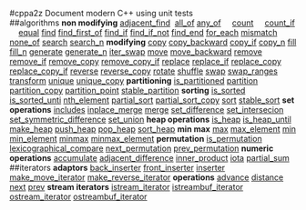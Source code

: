#cppa2z
Document modern C++ using unit tests   
##algorithms
**non modifying** [adjacent_find](./algorithms/non_modifying_sequence.t.cpp#L10)&nbsp;&nbsp;[all_of](./algorithms/non_modifying_sequence.t.cpp#L48) [any_of](./algorithms/non_modifying_sequence.t.cpp#L60) &nbsp; &nbsp; [count](./algorithms/non_modifying_sequence.t.cpp#L72) &nbsp; &nbsp; [count_if](./algorithms/non_modifying_sequence.t.cpp#L82) &nbsp; &nbsp; [equal](./algorithms/non_modifying_sequence.t.cpp#L94) [find](./algorithms/non_modifying_sequence.t.cpp#L144) [find_first_of](./algorithms/non_modifying_sequence.t.cpp#L159) [find_if](./algorithms/non_modifying_sequence.t.cpp#L200) [find_if_not](./algorithms/non_modifying_sequence.t.cpp#L217) [find_end](./algorithms/non_modifying_sequence.t.cpp#L234) [for_each](./algorithms/non_modifying_sequence.t.cpp#L270) [mismatch](./algorithms/non_modifying_sequence.t.cpp#L295) [none_of](./algorithms/non_modifying_sequence.t.cpp#L341) [search](./algorithms/non_modifying_sequence.t.cpp#L353) [search_n](./algorithms/non_modifying_sequence.t.cpp#L394) **modifying** [copy](./algorithms/modifying_sequence.t.cpp#L10) [copy_backward](./algorithms/modifying_sequence.t.cpp#L61) [copy_if](./algorithms/modifying_sequence.t.cpp#L74) [copy_n](./algorithms/modifying_sequence.t.cpp#L90) [fill](./algorithms/modifying_sequence.t.cpp#L103) [fill_n](./algorithms/modifying_sequence.t.cpp#L116) [generate](./algorithms/modifying_sequence.t.cpp#L131) [generate_n](./algorithms/modifying_sequence.t.cpp#L147) [iter_swap](./algorithms/modifying_sequence.t.cpp#L163) [move](./algorithms/modifying_sequence.t.cpp#L187) [move_backward](./algorithms/modifying_sequence.t.cpp#L203) [remove](./algorithms/modifying_sequence.t.cpp#L218) [remove_if](./algorithms/modifying_sequence.t.cpp#L232) [remove_copy](./algorithms/modifying_sequence.t.cpp#L248) [remove_copy_if](./algorithms/modifying_sequence.t.cpp#L262) [replace](./algorithms/modifying_sequence.t.cpp#L278) [replace_if](./algorithms/modifying_sequence.t.cpp#L291) [replace_copy](./algorithms/modifying_sequence.t.cpp#L306) [replace_copy_if](./algorithms/modifying_sequence.t.cpp#L326) [reverse](./algorithms/modifying_sequence.t.cpp#L348) [reverse_copy](./algorithms/modifying_sequence.t.cpp#L361) [rotate](./algorithms/modifying_sequence.t.cpp#L375) [shuffle](./algorithms/modifying_sequence.t.cpp#L415) [swap](./algorithms/modifying_sequence.t.cpp#L432) [swap_ranges](./algorithms/modifying_sequence.t.cpp#L456) [transform](./algorithms/modifying_sequence.t.cpp#L473) [unique](./algorithms/modifying_sequence.t.cpp#L514) [unique_copy](./algorithms/modifying_sequence.t.cpp#L542) **partitioning** [is_partitioned](./algorithms/partitioning.t.cpp#L6) [partition](./algorithms/partitioning.t.cpp#L26) [partition_copy](./algorithms/partitioning.t.cpp#L63) [partition_point](./algorithms/partitioning.t.cpp#L89) [stable_partition](./algorithms/partitioning.t.cpp#L128) **sorting** [is_sorted](./algorithms/sorting.t.cpp#L8) [is_sorted_unti](./algorithms/sorting.t.cpp#L30) [nth_element](./algorithms/sorting.t.cpp#L68) [partial_sort](./algorithms/sorting.t.cpp#L106) [partial_sort_copy](./algorithms/sorting.t.cpp#L132) [sort](./algorithms/sorting.t.cpp#L170) [stable_sort](./algorithms/sorting.t.cpp#L202) **set operations** [includes](./algorithms/set_operations.t.cpp#L7) [inplace_merge](./algorithms/set_operations.t.cpp#L40) [merge](./algorithms/set_operations.t.cpp#L75) [set_difference](./algorithms/set_operations.t.cpp#L114) [set_intersecion](./algorithms/set_operations.t.cpp#L154) [set_symmetric_difference](./algorithms/set_operations.t.cpp#L194) [set_union](./algorithms/set_operations.t.cpp#L235) **heap operations** [is_heap](./algorithms/heap.t.cpp#L7) [is_heap_until](./algorithms/heap.t.cpp#L51) [make_heap](./algorithms/heap.t.cpp#L141) [push_heap](./algorithms/heap.t.cpp#L159) [pop_heap](./algorithms/heap.t.cpp#L182) [sort_heap](./algorithms/heap.t.cpp#L225) **min max** [max](./algorithms/min_max.t.cpp#L8) [max_element](./algorithms/min_max.t.cpp#L64) [min](./algorithms/min_max.t.cpp#L86) [min_element](./algorithms/min_max.t.cpp#L142) [minmax](./algorithms/min_max.t.cpp#L164) [minmax_element](./algorithms/min_max.t.cpp#L226) **permutation** [is_permutation](./algorithms/permutation.t.cpp#L8) [lexicographical_compare](./algorithms/permutation.t.cpp#L75) [next_permutation](./algorithms/permutation.t.cpp#L138) [prev_permutation](./algorithms/permutation.t.cpp#L201) **numeric operations** [accumulate](./algorithms/numeric_operations.t.cpp#L9) [adjacent_difference](./algorithms/numeric_operations.t.cpp#L31) [inner_product](./algorithms/numeric_operations.t.cpp#L58) [iota](./algorithms/numeric_operations.t.cpp#L101) [partial_sum](./algorithms/numeric_operations.t.cpp#L116)   
##iterators
**adaptors** [back_inserter](./iterators/iterator_adaptors.t.cpp#L18) [front_inserter](./iterators/iterator_adaptors.t.cpp#L47) [inserter](./iterators/iterator_adaptors.t.cpp#L76) [make_move_iterator](./iterators/iterator_adaptors.t.cpp#L117) [make_reverse_iterator](./iterators/iterator_adaptors.t.cpp#L136) **operations** [advance](./iterators/iterator_operations.t.cpp#L12) [distance](./iterators/iterator_operations.t.cpp#L34) [next](./iterators/iterator_operations.t.cpp#L65) [prev](./iterators/iterator_operations.t.cpp#L93) **stream iterators** [istream_iterator](./iterators/stream_iterators.t.cpp#L15) [istreambuf_iterator](./iterators/stream_iterators.t.cpp#L46) [ostream_iterator](./iterators/stream_iterators.t.cpp#L64) [ostreambuf_iterator](./iterators/stream_iterators.t.cpp#L82)   

